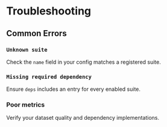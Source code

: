 # Troubleshooting

## Common Errors

### `Unknown suite`
Check the `name` field in your config matches a registered suite.

### `Missing required dependency`
Ensure `deps` includes an entry for every enabled suite.

### Poor metrics
Verify your dataset quality and dependency implementations.
